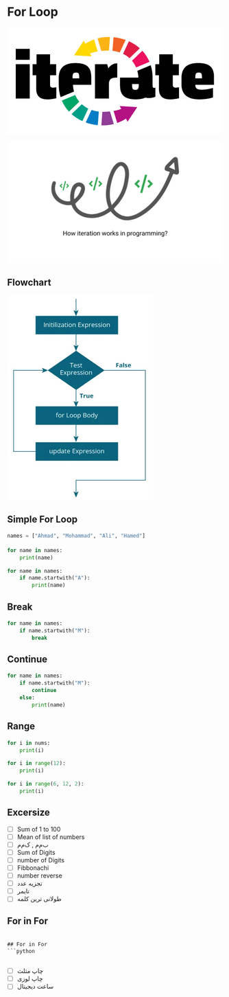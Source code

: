 # For Loop
<!-- ![[Pasted image 20221205234839.png]] -->
![](../src/img/Pasted%20image%2020221205234839.png)

<!-- ![[Pasted image 20221206000255.png]] -->
![](../src/img/Pasted%20image%2020221206000255.png)

## Flowchart
<!-- ![[20-Python4All/Pasted image 20221206003214.png]] -->
![](../src/img/Pasted%20image%2020221206003214.png)


## Simple For Loop
```python
names = ["Ahmad", "Mohammad", "Ali", "Hamed"]

for name in names:
	print(name)
```

```python
for name in names:
	if name.startwith("A"):
		print(name)
```


## Break
```python
for name in names:
	if name.startwith("M"):
		break
```


## Continue
```python
for name in names:
	if name.startwith("M"):
		continue
	else:
		print(name)
```

## Range
```python
for i in nums:
	print(i)
```

```python
for i in range(12):
	print(i)
```

```python
for i in range(6, 12, 2):
	print(i)
```



## Excersize
- [ ] Sum of 1 to 100
- [ ] Mean of list of numbers
- [ ] ب‌م‌م ,  ک‌م‌م
- [ ] Sum of Digits
- [ ] number of Digits
- [ ] Fibbonachi
- [ ] number reverse
- [ ] تجزیه عدد
- [ ] تایمر
- [ ] طولانی ترین کلمه

## For in For
```

## For in For
```python


```

- [ ] چاپ مثلث
- [ ] چاپ لوزی
- [ ] ساعت دیجیتال